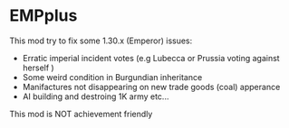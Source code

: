 # EMPplus

This mod try to fix some 1.30.x (Emperor) issues:

- Erratic imperial incident votes (e.g Lubecca or Prussia voting against herself )
- Some weird condition in Burgundian inheritance
- Manifactures not disappearing on new trade goods (coal) apperance
- AI building and destroing 1K army
etc...

This mod is NOT achievement friendly
